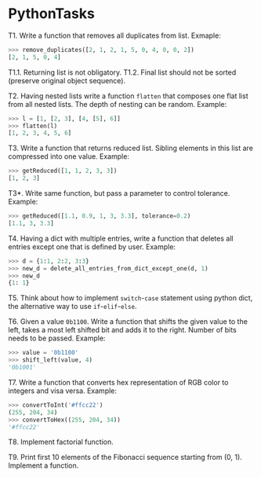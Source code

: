 # PythonTasks

T1. Write a function that removes all duplicates from list. Exmaple:
```python
>>> remove_duplicates([2, 1, 2, 1, 5, 0, 4, 0, 0, 2])
[2, 1, 5, 0, 4]
```
T1.1. Returning list is not obligatory.
T1.2. Final list should not be sorted (preserve original object sequence).

T2. Having nested lists write a function `flatten` that composes one flat list from all nested lists. 
The depth of nesting can be random. Example:
```python
>>> l = [1, [2, 3], [4, [5], 6]]
>>> flatten(l)
[1, 2, 3, 4, 5, 6]
```

T3. Write a function that returns reduced list. Sibling elements in this list are compressed into one value. Example:
```python
>>> getReduced([1, 1, 2, 3, 3])
[1, 2, 3]
```
T3*. Write same function, but pass a parameter to control tolerance. Example:
```python
>>> getReduced([1.1, 0.9, 1, 3, 3.3], tolerance=0.2)
[1.1, 3, 3.3]
```

T4. Having a dict with multiple entries, write a function that deletes all entries except one that is defined by user. Example:
```python
>>> d = {1:1, 2:2, 3:3}
>>> new_d = delete_all_entries_from_dict_except_one(d, 1)
>>> new_d
{1: 1}
```

T5. Think about how to implement `switch`-`case` statement using python dict, the alternative way to use `if`-`elif`-`else`.

T6. Given a value `0b1100`. Write a function that shifts the given value to the left, takes a most left shifted bit and adds it to the right. Number of bits needs to be passed. Example:
```python
>>> value = '0b1100'
>>> shift_left(value, 4)
'0b1001'
```

T7. Write a function that converts hex representation of RGB color to integers and visa versa. Example:
```python
>>> convertToInt('#ffcc22')
(255, 204, 34)
>>> convertToHex((255, 204, 34))
'#ffcc22'
```

T8. Implement factorial function.

T9. Print first 10 elements of the Fibonacci sequence starting from (0, 1). Implement a function.
